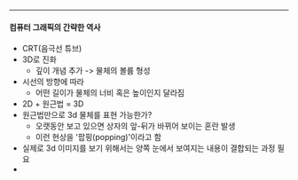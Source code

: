
---
#### 컴퓨터 그래픽의 간략한 역사
- CRT(음극선 튜브)
- 3D로 진화
	- 깊이 개념 추가 -> 물체의 볼륨 형성
- 시선의 방향에 따라
	- 어떤 길이가 물체의 너비 혹은 높이인지 달라짐
- 2D + 원근법 = 3D
- 원근법만으로 3d 물체를 표현 가능한가?
	- 오랫동안 보고 있으면 상자의 앞-뒤가 바뀌어 보이는 혼란 발생
	- 이런 현상을 '팝핑(popping)'이라고 함
- 실제로 3d 이미지를 보기 위해서는 양쪽 눈에서 보여지는 내용이 결합되는 과정 필요
- 